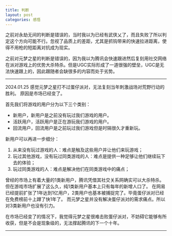 ```yaml
---
title: 判断
layout: post
categories: 感悟
---
```


之前对永劫无间的判断是错误的，当时我以为已经有武侠乂了，而且失败了所以判定这个方向可能不行。忽视了品质上的差距，尤其是抓钩带来的快速拉进距离，使得不用枪的短距离对抗成为现实。

之前对元梦之星的判断是错误的，因为我以为腾讯会快速跟进然后复刻用社交网络在派对游戏上的优势大杀特杀。但是UGC实际形成了一道很强的壁垒，UGC是无法快速跟上的，因此跟随者会缺很多的内容而处于劣势。

------

2024.01.25
感觉元梦之星打不过蛋仔派对，无法复刻当年刺激战场对荒野行动的胜利。
原因是市场已经变了。

首先我们将游戏的用户分为以下三个类别：
- 新用户，新用户是之前没有玩过我们游戏的用户。
- 活跃用户，活跃用户是正在游玩我们游戏的用户。
- 回流用户，回流用户是之前玩过我们游戏但是时隔很久才重新玩。

新用户可以再进一步细分：
1. 从来没有玩过游戏的人：难点是触及这些用户并让他们来玩游戏；
2. 玩过其他游戏，没有玩过同类游戏的人：难点是提供一种足够让他们继续玩下去的体验；
3. 玩过同类游戏的人：难点是解决他们在同类游戏中的痛点；

曾经的市场上有着大量的1类新用户，腾讯凭借其社交关系网确实可以大杀特杀。但在游戏市场扩展了这么久，纯1类新用户基本上只有每年的新增人口了。
在网易已经提前扩张了1年达到1亿用户，2类用户也基本被捕捉完了。毕竟蛋仔派对已经在免费榜前十上蹲了快1年了。
而元梦之星并没有解决蛋仔派对的需求痛点。所以对3类新用户也没有引力。

在市场已经变了的情况下，我觉得元梦之星很难击败蛋仔派对，不妨碍它能够有所收获，但是不会是现象级的，无法撑起腾讯的下一个十年。

------